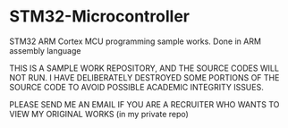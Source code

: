 # STM32-Microcontroller
STM32 ARM Cortex MCU programming sample works. Done in ARM assembly language

THIS IS A SAMPLE WORK REPOSITORY, AND THE SOURCE CODES WILL NOT RUN. I HAVE DELIBERATELY DESTROYED SOME PORTIONS OF THE SOURCE CODE TO AVOID POSSIBLE ACADEMIC INTEGRITY ISSUES. 

PLEASE SEND ME AN EMAIL IF YOU ARE A RECRUITER WHO WANTS TO VIEW MY ORIGINAL WORKS (in my private repo) 
